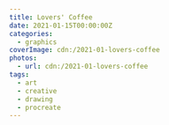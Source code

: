 ```yaml
---
title: Lovers' Coffee
date: 2021-01-15T00:00:00Z
categories:
  - graphics
coverImage: cdn:/2021-01-lovers-coffee
photos:
  - url: cdn:/2021-01-lovers-coffee
tags:
  - art
  - creative
  - drawing
  - procreate
---
```

